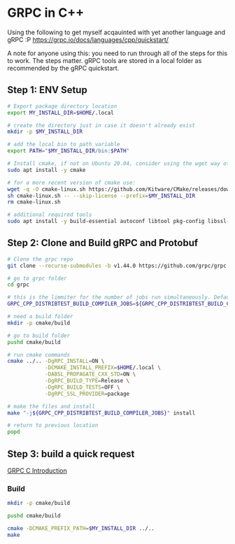 # GRPC in C++

Using the following to get myself acqauinted with yet another language and gRPC :P https://grpc.io/docs/languages/cpp/quickstart/

A note for anyone using this: you need to run through all of the steps for this to work. The steps matter. gRPC tools are stored in a local folder as recommended by the gRPC quickstart.

## Step 1: ENV Setup

``` BASH
# Export package directory location
export MY_INSTALL_DIR=$HOME/.local

# create the directory just in case it doesn't already exist
mkdir -p $MY_INSTALL_DIR

# add the local bin to path variable
export PATH="$MY_INSTALL_DIR/bin:$PATH"

# Install cmake, if not on Ubuntu 20.04, consider using the wget way of getting cmake
sudo apt install -y cmake

# for a more recent version of cmake use:
wget -q -O cmake-linux.sh https://github.com/Kitware/CMake/releases/download/v3.22.2/cmake-3.22.2-Linux-x86_64.sh
sh cmake-linux.sh -- --skip-license --prefix=$MY_INSTALL_DIR
rm cmake-linux.sh

# additional required tools
sudo apt install -y build-essential autoconf libtool pkg-config libssl-dev
```

## Step 2: Clone and Build gRPC and Protobuf

``` BASH
# Clone the grpc repo
git clone --recurse-submodules -b v1.44.0 https://github.com/grpc/grpc

# go to grpc folder
cd grpc

# this is the limmiter for the number of jobs run simultaneously. Defaults to 4
GRPC_CPP_DISTRIBTEST_BUILD_COMPILER_JOBS=${GRPC_CPP_DISTRIBTEST_BUILD_COMPILER_JOBS:-4}

# need a build folder
mkdir -p cmake/build

# go to build folder
pushd cmake/build

# run cmake commands
cmake ../.. -DgRPC_INSTALL=ON \
            -DCMAKE_INSTALL_PREFIX=$HOME/.local \
            -DABSL_PROPAGATE_CXX_STD=ON \
            -DgRPC_BUILD_TYPE=Release \
            -DgRPC_BUILD_TESTS=OFF \
            -DgRPC_SSL_PROVIDER=package

# make the files and install
make "-j${GRPC_CPP_DISTRIBTEST_BUILD_COMPILER_JOBS}" install

# return to previous location
popd
```

## Step 3: build a quick request
[GRPC C Introduction](https://medium.com/@andrewvetovitz/grpc-c-introduction-45a66ca9461f)

### Build
``` BASH
mkdir -p cmake/build

pushd cmake/build

cmake -DCMAKE_PREFIX_PATH=$MY_INSTALL_DIR ../..
make
```

